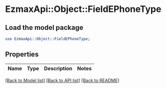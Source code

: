 # EzmaxApi::Object::FieldEPhoneType

## Load the model package
```perl
use EzmaxApi::Object::FieldEPhoneType;
```

## Properties
Name | Type | Description | Notes
------------ | ------------- | ------------- | -------------

[[Back to Model list]](../README.md#documentation-for-models) [[Back to API list]](../README.md#documentation-for-api-endpoints) [[Back to README]](../README.md)


